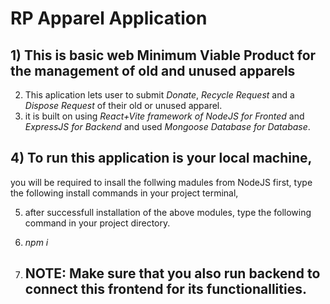 # RP Apparel Application
## 1) This is basic web Minimum Viable Product for the management of old and unused apparels
2) This aplication lets user to submit *Donate*, *Recycle Request* and a *Dispose Request* of their old or unused apparel.
3) it is built on using *React+Vite framework of NodeJS for Fronted* and *ExpressJS for Backend* and used *Mongoose Database for Database*.

## 4) To run this application is your local machine,
you will be required to insall the follwing madules from NodeJS first, type the following install commands in your project terminal,

5) after successfull installation of the above modules, type the following command in your project directory.
6) *npm i*

7) ## NOTE: Make sure that you also run backend to connect this frontend for its functionallities.

 
 
